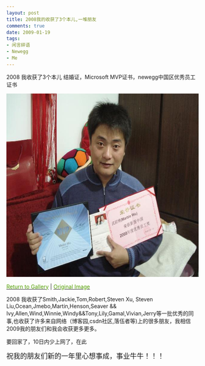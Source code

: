 ```yaml
---
layout: post
title: 2008我的收获了3个本儿,一堆朋友
comments: true
date: 2009-01-19
tags:
- 闲言碎语
- Newegg
- Me
---
```


<p>2008 我收获了3个本儿 结婚证，Microsoft MVP证书，newegg中国区优秀员工证书</p>
<p><img id="ViewPicture1_GalleryImage" style="width: 640px; height: 480px; border-width: 0px; border-color: black;" src="/images/hbz_images/8507d7b2-8624-471d-a83a-20f1500ae220.JPG" alt="2008我的收获"></p>
<p><a id="ViewPicture1_ReturnUrl" href="/huobazi/gallery/978.html"><span style="color: #529e00;">Return to Gallery</span></a> | <a id="ViewPicture1_OriginalImage" href="/images/cnblogs_com/huobazi/978/o_DSC03111.JPG" target="_New"><span style="color: #529e00;">Original Image</span></a>  </p>
<p><!--more--></p>
<p>2008 我收获了Smith,Jackie,Tom,Robert,Steven Xu, Steven Liu,Ocean,Jmebo,Martin,Henson,Seaver &amp;&amp; Ivy,Allen,Wind,Winnie,Windy&amp;&amp;Tony,Lily,Gamal,Vivian,Jerry等一批优秀的同事,也收获了许多来自网络（博客园,csdn社区,落伍者等)上的很多朋友，我相信2009我的朋友们和我会收获更多更多。</p>
<p>要回家了，10日内少上网了，在此</p>
<p><span style="font-size: large;">祝我的朋友们新的一年里心想事成，事业牛牛！！！</span></p>				
